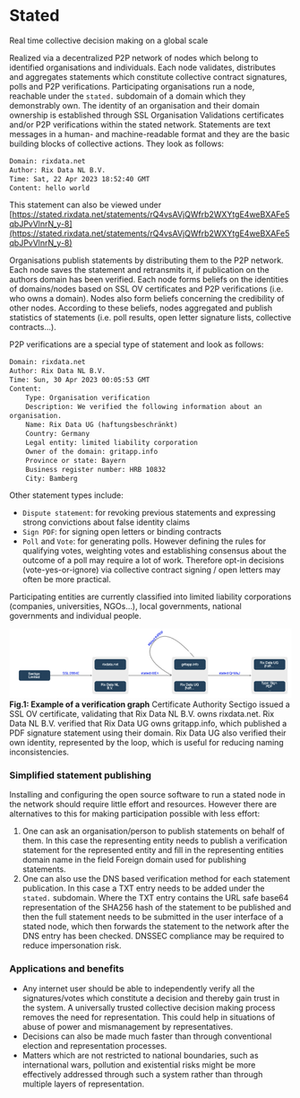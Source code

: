 
# Stated 
Real time collective decision making on a global scale

Realized via a decentralized P2P network of nodes which belong to identified organisations and individuals. Each node validates, distributes and aggregates statements which constitute collective contract signatures, polls and P2P verifications. 
Participating organisations run a node, reachable under the `stated.` subdomain of a domain which they demonstrably own. The identity of an organisation and their domain ownership is established through SSL Organisation Validations certificates and/or P2P verifications within the stated network.
Statements are text messages in a human- and machine-readable format and they are the basic building blocks of collective actions. They look as follows:
```
Domain: rixdata.net
Author: Rix Data NL B.V.
Time: Sat, 22 Apr 2023 18:52:40 GMT
Content: hello world
```
This statement can also be viewed under [https://stated.rixdata.net/statements/rQ4vsAVjQWfrb2WXYtgE4weBXAFe5qbJPvVlnrN_y-8](https://stated.rixdata.net/statements/rQ4vsAVjQWfrb2WXYtgE4weBXAFe5qbJPvVlnrN_y-8)

Organisations publish statements by distributing them to the P2P network. Each node saves the statement and retransmits it, if publication on the authors domain has been verified.
Each node forms beliefs on the identities of domains/nodes based on SSL OV certificates and P2P verifications (i.e. who owns a domain). Nodes also form beliefs concerning the credibility of other nodes. According to these beliefs, nodes aggregated and publish statistics of statements (i.e. poll results, open letter signature lists, collective contracts...).

P2P verifications are a special type of statement and look as follows:
```
Domain: rixdata.net
Author: Rix Data NL B.V.
Time: Sun, 30 Apr 2023 00:05:53 GMT
Content: 
	Type: Organisation verification
	Description: We verified the following information about an organisation.
	Name: Rix Data UG (haftungsbeschränkt)
	Country: Germany
	Legal entity: limited liability corporation
	Owner of the domain: gritapp.info
	Province or state: Bayern
	Business register number: HRB 10832
	City: Bamberg
```
Other statement types include: 
- `Dispute statement`: for revoking previous statements and expressing strong convictions about false identity claims
- `Sign PDF`: for signing open letters or binding contracts
- `Poll` and `Vote`: for generating polls. However defining the rules for qualifying votes, weighting votes and establishing consensus about the outcome of a poll may require a lot of work. Therefore opt-in decisions (vote-yes-or-ignore) via collective contract signing / open letters may often be more practical.

Participating entities are currently classified into limited liability corporations (companies, universities, NGOs…), local governments, national governments and individual people.

![visualisatiuon](https://github.com/c-riq/stated/blob/master/documents/example_verification_graph.png?raw=true)<br />
<b>Fig.1: Example of a verification graph</b> Certificate Authority Sectigo issued a SSL OV certificate, validating that Rix Data NL B.V. owns rixdata.net. Rix Data NL B.V. verified that Rix Data UG owns gritapp.info, which published a PDF signature statement using their domain.  Rix Data UG also verified their own identity, represented by the loop, which is useful for reducing naming inconsistencies.

### Simplified statement publishing

Installing and configuring the open source software to run a stated node in the network should require little effort and resources. However there are alternatives to this for making participation possible with less effort:

1. One can ask an organisation/person to publish statements on behalf of them. In this case the representing entity needs to publish a verification statement for the represented entity and fill in the representing entities domain name in the field Foreign domain used for publishing statements.
2. One can also use the DNS based verification method for each statement publication. In this case a TXT entry needs to be added under the `stated.` subdomain. Where the TXT entry contains the URL safe base64 representation of the SHA256 hash of the statement to be published and then the full statement needs to be submitted in the user interface of a stated node, which then forwards the statement to the network after the DNS entry has been checked. DNSSEC compliance may be required to reduce impersonation risk.


### Applications and benefits

- Any internet user should be able to independently verify all the signatures/votes which constitute a decision and thereby gain trust in the system. A universally trusted collective decision making process removes the need for representation. This could help in situations of abuse of power and mismanagement by representatives.
- Decisions can also be made much faster than through conventional election and representation processes. 
- Matters which are not restricted to national boundaries, such as international wars, pollution and existential risks might be more effectively addressed through such a system rather than through multiple layers of representation.
